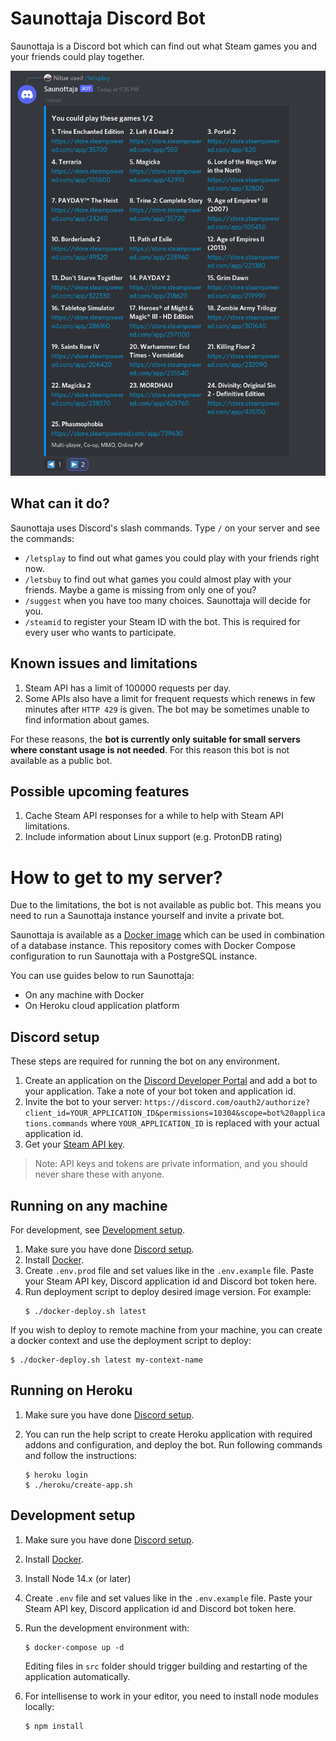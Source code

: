 # Saunottaja Discord Bot

Saunottaja is a Discord bot which can find out what Steam games you and your friends could play together.

![Saunottaja letsplay command](doc/saunottaja-discord-bot.png)

## What can it do?

Saunottaja uses Discord's slash commands. Type `/` on your server and see the commands:

* `/letsplay` to find out what games you could play with your friends right now.
* `/letsbuy` to find out what games you could almost play with your friends. Maybe a game is missing from only one of you?
* `/suggest` when you have too many choices. Saunottaja will decide for you.
* `/steamid` to register your Steam ID with the bot. This is required for every user who wants to participate.

## Known issues and limitations

1. Steam API has a limit of 100000 requests per day. 
2. Some APIs also have a limit for frequent requests which renews in few minutes after `HTTP 429` is given. The bot may be sometimes unable to find information about games.
   
For these reasons, the **bot is currently only suitable for small servers where constant usage is not needed**. For this reason this bot is not available as a public bot. 

## Possible upcoming features

1. Cache Steam API responses for a while to help with Steam API limitations.
2. Include information about Linux support (e.g. ProtonDB rating)

# How to get to my server?

Due to the limitations, the bot is not available as public bot. This means you need to run a Saunottaja instance yourself and invite a private bot.

Saunottaja is available as a [Docker image](https://hub.docker.com/r/nitue/saunottaja) which can be used in combination of a database instance. This repository comes with Docker Compose configuration to run Saunottaja with a PostgreSQL instance.

You can use guides below to run Saunottaja:

- On any machine with Docker
- On Heroku cloud application platform

## Discord setup

These steps are required for running the bot on any environment.

1. Create an application on the [Discord Developer Portal](https://discord.com/developers/applications) and add a bot to your application. Take a note of your bot token and application id.
2. Invite the bot to your server: `https://discord.com/oauth2/authorize?client_id=YOUR_APPLICATION_ID&permissions=10304&scope=bot%20applications.commands` where `YOUR_APPLICATION_ID` is replaced with your actual application id.
3. Get your [Steam API key](https://steamcommunity.com/dev/apikey).

> Note: API keys and tokens are private information, and you should never share these with anyone.

## Running on any machine

For development, see [Development setup](#development-setup).

1. Make sure you have done [Discord setup](#discord-setup).
2. Install [Docker](https://www.docker.com/).
3. Create `.env.prod` file and set values like in the `.env.example` file. Paste your Steam API key, Discord application id and Discord bot token here.
4. Run deployment script to deploy desired image version. For example:
   ```shell
   $ ./docker-deploy.sh latest
   ```

If you wish to deploy to remote machine from your machine, you can create a docker context and use the deployment script to deploy:
```shell
$ ./docker-deploy.sh latest my-context-name
```

## Running on Heroku

1. Make sure you have done [Discord setup](#discord-setup).
2. You can run the help script to create Heroku application with required addons and configuration, and deploy the bot. Run following commands and follow the instructions:

    ```shell
    $ heroku login
    $ ./heroku/create-app.sh
    ```

## Development setup

1. Make sure you have done [Discord setup](#discord-setup).
2. Install [Docker](https://www.docker.com/).
3. Install Node 14.x (or later)
4. Create `.env` file and set values like in the `.env.example` file. Paste your Steam API key, Discord application id and Discord bot token here.
5. Run the development environment with:

    ```shell
    $ docker-compose up -d
    ```

    Editing files in `src` folder should trigger building and restarting of the application automatically.

6. For intellisense to work in your editor, you need to install node modules locally:

    ```shell
    $ npm install
    ```


